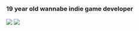 ### 19 year old wannabe indie game developer

<a><img align = "center" src = "https://github-readme-stats.vercel.app/api?username=69ShadesOfPeanut&count_private=true&show_icons=true&theme=radical"></a>
<a><img align = "center" src = "https://github-readme-stats.vercel.app/api/top-langs/?username=69ShadesOfPeanut&count_private=true&layout=compact&show_icons=true&theme=radical"></a>

